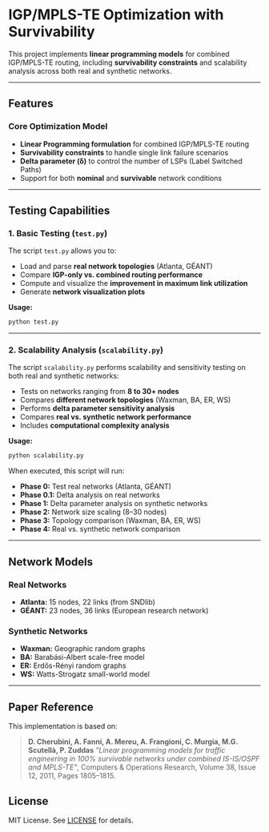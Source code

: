 # IGP/MPLS-TE Optimization with Survivability

This project implements **linear programming models** for combined IGP/MPLS-TE routing, including **survivability constraints** and scalability analysis across both real and synthetic networks.

---

## **Features**

### **Core Optimization Model**

* **Linear Programming formulation** for combined IGP/MPLS-TE routing
* **Survivability constraints** to handle single link failure scenarios
* **Delta parameter (δ)** to control the number of LSPs (Label Switched Paths)
* Support for both **nominal** and **survivable** network conditions

---

## **Testing Capabilities**

### 1. Basic Testing (`test.py`)

The script `test.py` allows you to:

* Load and parse **real network topologies** (Atlanta, GÉANT)
* Compare **IGP-only vs. combined routing performance**
* Compute and visualize the **improvement in maximum link utilization**
* Generate **network visualization plots**

**Usage:**

```bash
python test.py
```

---

### 2. Scalability Analysis (`scalability.py`)

The script `scalability.py` performs scalability and sensitivity testing on both real and synthetic networks:

* Tests on networks ranging from **8 to 30+ nodes**
* Compares **different network topologies** (Waxman, BA, ER, WS)
* Performs **delta parameter sensitivity analysis**
* Compares **real vs. synthetic network performance**
* Includes **computational complexity analysis**

**Usage:**

```bash
python scalability.py
```

When executed, this script will run:

* **Phase 0:** Test real networks (Atlanta, GÉANT)
* **Phase 0.1:** Delta analysis on real networks
* **Phase 1:** Delta parameter analysis on synthetic networks
* **Phase 2:** Network size scaling (8–30 nodes)
* **Phase 3:** Topology comparison (Waxman, BA, ER, WS)
* **Phase 4:** Real vs. synthetic network comparison

---

## **Network Models**

### **Real Networks**

* **Atlanta:** 15 nodes, 22 links (from SNDlib)
* **GÉANT:** 23 nodes, 36 links (European research network)

### **Synthetic Networks**

* **Waxman:** Geographic random graphs
* **BA:** Barabási-Albert scale-free model
* **ER:** Erdős-Rényi random graphs
* **WS:** Watts-Strogatz small-world model

---

## **Paper Reference**

This implementation is based on:

> **D. Cherubini, A. Fanni, A. Mereu, A. Frangioni, C. Murgia, M.G. Scutellà, P. Zuddas**
> *"Linear programming models for traffic engineering in 100% survivable networks under combined IS-IS/OSPF and MPLS-TE"*,
> Computers & Operations Research, Volume 38, Issue 12, 2011, Pages 1805–1815.


## **License**

MIT License. See [LICENSE](LICENSE) for details.
